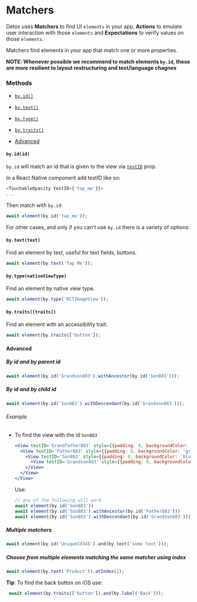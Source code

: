 # Matchers

Detox uses **Matchers** to find UI `elements` in your app, **Actions** to emulate user interaction with those `elements` and **Expectations** to verify values on those `elements`.


Matchers find elements in your app that match one or more properties.

**NOTE: Whenever possible we recommend to match elements `by.id`, these are more resilient to layout restructuring and text/language chagnes**

### Methods

- [`by.id()`](#byidid)
- [`by.text()`](#bytexttext)
- [`by.type()`](#bytypenativeviewtype)
- [`by.traits()`](#bytraitstraits)

- [Advanced](#advanced)


#### `by.id(id)`
`by.id` will match an id that is given to the view via [`testID`](https://facebook.github.io/react-native/docs/view.html#testid) prop.

In a React Native component add testID like so:

```js
<TouchableOpacity testID={'tap_me'}}>
...
```

Then match with `by.id`:

```js
await element(by.id('tap_me'));
```


For other cases, and only if you can't use `by.id` there is a variety of options:

#### `by.text(text)`
Find an element by text, useful for text fields, buttons.

```js
await element(by.text('Tap Me'));
```
#### `by.type(nativeViewType)`
Find an element by native view type.

```js
await element(by.type('RCTImageView'));
```
#### `by.traits([traits])`
Find an element with an accessibility trait.

```js
await element(by.traits(['button']);
```

#### Advanced
##### By id and by parent id

```js
await element(by.id('Grandson883').withAncestor(by.id('Son883')));

```
##### By id and by child id

```js
await element(by.id('Son883').withDescendant(by.id('Grandson883')));
```

###### Example
- To find the view with the id `Son883`  

	```jsx 
	<View testID='Grandfather883' style={{padding: 8, backgroundColor: 'red', marginBottom: 10}}>
	  <View testID='Father883' style={{padding: 8, backgroundColor: 'green'}}>
	    <View testID='Son883' style={{padding: 8, backgroundColor: 'blue'}}>
	      <View testID='Grandson883' style={{padding: 8, backgroundColor: 'purple'}} />
	    </View>
	  </View>
	</View>
	```
	
	Use: 
	
	```js
	// any of the following will work
	await element(by.id('Son883'))
	await element(by.id('Son883').withAncestor(by.id('Father883')))
	await element(by.id('Son883').withDescendant(by.id('Grandson883')))
	```
	

##### Multiple matchers

```js
await element(by.id('UniqueId345').and(by.text('some text')));
```
##### Choose from multiple elements matching the same matcher using index

```js
await element(by.text('Product')).atIndex(2);
```

**Tip**: To find the back button on iOS use: 

```js
 await element(by.traits(['button']).and(by.label('Back')));
```